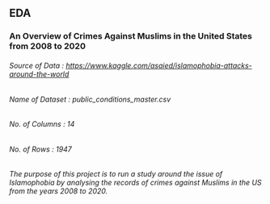## EDA
### An Overview of Crimes Against Muslims in the United States from 2008 to 2020
###### Source of Data : https://www.kaggle.com/asaied/islamophobia-attacks-around-the-world
###### Name of Dataset : public_conditions_master.csv
###### No. of Columns : 14
###### No. of Rows : 1947
###### The purpose of this project is to run a study around the issue of Islamophobia by analysing the records of crimes against Muslims in the US from the years 2008 to 2020.
